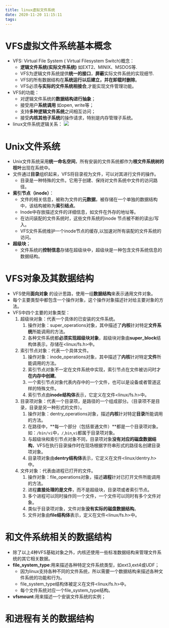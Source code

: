 ```yaml
---
title: linux虚拟文件系统
date: 2020-11-20 11:15:11
tags:
---
```


# VFS虚拟文件系统基本概念


* VFS: Virtual File System ( Virtual Filesystem Switch)概念：
    * **逻辑文件系统(实际文件系统)**  如EXT2、MINIX、MSDOS等.
    * VFS为逻辑文件系统提供**统一的接口**，**屏蔽**实际文件系统的实现细节.
    * VFS的所有数据结构在**系统运行以后建立，并在卸载时删除**。
    * VFS必须**与实际的文件系统相接合**,才能实现文件管理功能。
* VFS的功能：
  * 对逻辑文件系统的**数据结构进行抽象**；
  * 接受用户**系统调用** 如open, write等；
  * 支持**多种逻辑文件系统**之间相互访问；
  * 接受**内核其他子系统**的操作请求，特别是内存管理子系统。
* linux文件系统逻辑关系：
![](https://gitee.com/zhangjie0524/picgo/raw/master/img/20201120114340.jpg)


# Unix文件系统

* Unix文件系统采用**统一命名空间**，所有安装的文件系统都作为**根文件系统树的枝叶**出现在系统中。
* 文件通过**目录**组织起来，VFS将目录视为文件，可以对其进行文件的操作。
  * 目录是一种特殊的文件。它用于创建、保持对文件系统中文件的访问路径。
* **索引节点（inode）**：
  * 文件的相关信息，被称为文件的**元数据**，被存储在一个单独的数据结构中，该结构被称为**索引结点**。
  * Inode中存放描述文件的详细信息，如文件在外存的地址等。
  * 在访问装配的文件系统时，这些文件系统的inode 节点被不断的读出/写入。
  * VFS文件系统维护一个inode节点的缓存,以加速对所有装配的文件系统的访问。
* **超级块**；
  * 文件系统的**控制信息**存储在超级块中，超级块是一种包含文件系统信息的数据结构。

# VFS对象及其数据结构

* VFS使用**面向对象** 的设计思路，使用一组**数据结构**来表示通用文件对象。
* 每个主要类型中都包含一个操作对象，这个操作对象描述针对给主要对象的方法。
* VFS中四个主要的对象类型：
  1. 超级块对象：代表一个具体的已安装的文件系统。
     1. 操作对象：super_operations对象，其中描述了**内核**针对特定**文件系统**所能调用的方法。
     2. 各种文件系统都**必须实现超级块对象**，超级块对象由**super_block**结构体表示，存储在<linux/fs.h>中。
  2. 索引节点对象：代表一个具体文件。
     1. 操作对象：inode_operations对象，其中描述了**内核**针对特定**文件**所能调用的方法。
     2. 索引节点对象不一定在文件系统中实现，索引节点在文件被访问时才**在内存中创建**。
     3. 一个索引节点对象代表内存中的一个文件，也可以是设备或者管道这样的特殊文件。
     4. 索引节点由**inode结构体**表示，它定义在文件<linux/fs.h>中。
  3. 目录项对象：代表一个目录项，是路径的一个组成部分。（目录项不是目录，目录是另一种形式的文件）。
     1. 操作对象：dentry_operations对象，描述**内核**针对特定**目录**所能调用的方法。
     2. 在路径中，**每一个部分（包括普通文件）**都是一个目录项对象。如：`/bin/vi`中，`/`,`bin`,`vi`都属于目录项对象。
     3. 与超级块和索引节点对象不同，目录项对象**没有对应的磁盘数据结构**，VFS在执行目录操作时在现场根据字符串形式的路径名创建目录项对象。
     4. 目录项对象由**dentry结构体**表示，它定义在文件<linux/dentry.h>中。
  4. 文件对象：代表由进程已打开的文件。
     1. 操作对象：file_operations对象，描述**进程**针对已打开文件所能调用的方法。
     2. 进程**直接处理的是文件**，而不是超级块，目录项或者索引节点。
     3. 多个进程可以同时操作同一个文件，一个文件可以同时有多个文件对象。
     4. 类似于目录项对象，文件对象**没有实际的磁盘数据结构**。
     5. 文件对象由**file结构体**表示，定义在文件<linux/fs.h>中。

# 和文件系统相关的数据结构

* 除了以上4种VFS基础对象之外，内核还使用一些标准数据结构来管理文件系统的其它相关数据。
* **file_system_type**:用来描述各种特定文件系统类型，如ext3,ext4或UDF；
  * 因为linux支持各种不同的文件系统，所以需要一个数据结构来描述各种文件系统的功能和行为。
  * file_system_type结构体被定义在文件<linux/fs.h>中。
  * 每个文件系统对应一个file_system_type结构。
* **vfsmount**:用来描述一个安装文件系统的实例；

# 和进程有关的数据结构



 
